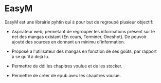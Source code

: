 # EasyM

EasyM est une librairie pyhtin qui à pour but de regroupé plusieur objectif:

- Aspirateur web, permetant de regrouper les informations présent sur le net
    des mangas existant (En cours, Terminer, Oneshot). De pouvoir ajouté des
    sources en donnant un minimu d'information.

- Proposé a l'utilisateur des mangas en fonction de ses goûts, par rapport à se
  qu'il à dejà lu.

- Permettre de ddl les chapitres voulue et de les stocker.

- Permettre de créer de epub avec les chapitres voulue.
